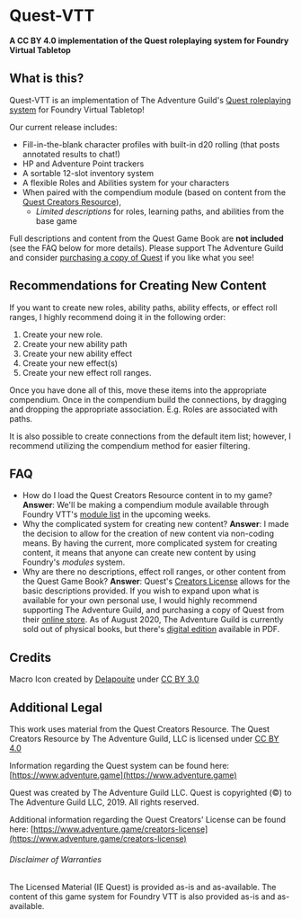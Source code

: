 # Quest-VTT
**A CC BY 4.0 implementation of the Quest roleplaying system for Foundry Virtual Tabletop**

## What is this?
Quest-VTT is an implementation of The Adventure Guild's [Quest roleplaying system](https://adventure.game/) for Foundry Virtual Tabletop!

Our current release includes:
* Fill-in-the-blank character profiles with built-in d20 rolling (that posts annotated results to chat!)
* HP and Adventure Point trackers
* A sortable 12-slot inventory system
* A flexible Roles and Abilities system for your characters
* When paired with the compendium module (based on content from the [Quest Creators Resource](https://www.adventure.game/creators-license)),
    * _Limited descriptions_ for roles, learning paths, and abilities from the base game

Full descriptions and content from the Quest Game Book are **not included** (see the FAQ below for more details).  Please support The Adventure Guild and consider [purchasing a copy of Quest](https://www.adventure.game/digital-edition) if you like what you see!

## Recommendations for Creating New Content
If you want to create new roles, ability paths, ability effects, or effect roll ranges, I highly recommend doing it in the following order:
1. Create your new role.
2. Create your new ability path
3. Create your new ability effect
4. Create your new effect(s)
5. Create your new effect roll ranges.

Once you have done all of this, move these items into the appropriate compendium. Once in the compendium build the connections, by dragging and dropping the appropriate association. E.g. Roles are associated with paths.

It is also possible to create connections from the default item list; however, I recommend utilizing the compendium method for easier filtering.

## FAQ
*   How do I load the Quest Creators Resource content in to my game?
   **Answer**: We'll be making a compendium module available through Foundry VTT's [module list](https://foundryvtt.com/packages/modules) in the upcoming weeks.
*   Why the complicated system for creating new content?
    **Answer**: I made the decision to allow for the creation of new content via non-coding means. By having the current, more complicated system for creating content, it means that anyone can create new content by using Foundry's _modules_ system.
*   Why are there no descriptions, effect roll ranges, or other content from the Quest Game Book?
    **Answer**: Quest's [Creators License](https://www.adventure.game/creators-license) allows for the basic descriptions provided. If you wish to expand upon what is available for your own personal use, I would highly recommend supporting The Adventure Guild, and purchasing a copy of Quest from their [online store](https://www.adventure.game/store). As of August 2020, The Adventure Guild is currently sold out of physical books, but there's [digital edition](https://www.adventure.game/digital-edition) available in PDF.

## Credits
Macro Icon created by [Delapouite](http://delapouite.com/) under [CC BY 3.0](http://creativecommons.org/licenses/by/3.0/)

## Additional Legal
This work uses material from the Quest Creators Resource. The Quest Creators Resource by The Adventure Guild, LLC is licensed under [CC BY 4.0](https://creativecommons.org/licenses/by/4.0/)

Information regarding the Quest system can be found here: [https://www.adventure.game](https://www.adventure.game)

Quest was created by The Adventure Guild LLC.
Quest is copyrighted (©) to The Adventure Guild LLC, 2019. All rights reserved.

Additional information regarding the Quest Creators' License can be found here:
[https://www.adventure.game/creators-license](https://www.adventure.game/creators-license)

###### Disclaimer of Warranties
The Licensed Material (IE Quest) is provided as-is and as-available. 
The content of this game system for Foundry VTT is also provided as-is and as-available.
